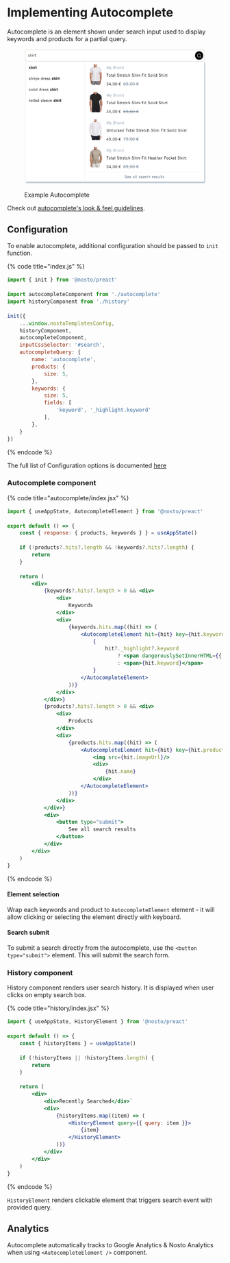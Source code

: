 # Implementing Autocomplete

Autocomplete is an element shown under search input used to display keywords and products for a partial query.

<figure><img src="../../../.gitbook/assets/Screenshot 2023-08-04 at 12.36.22.png" alt=""><figcaption><p>Example Autocomplete</p></figcaption></figure>

Check out [autocomplete's look & feel guidelines](https://help.nosto.com/en/articles/7169076-autocomplete-s-look-feel-guidelines).

## Configuration

To enable autocomplete, additional configuration should be passed to `init` function.

{% code title="index.js" %}
```javascript
import { init } from '@nosto/preact'

import autocompleteComponent from './autocomplete'
import historyComponent from './history'

init({
    ...window.nostoTemplatesConfig,
    historyComponent,
    autocompleteComponent,
    inputCssSelector: '#search',
    autocompleteQuery: {
        name: 'autocomplete',
        products: {
            size: 5,
        },
        keywords: {
            size: 5,
            fields: [
                'keyword', '_highlight.keyword'
            ],
        },
    }
})
```
{% endcode %}

The full list of Configuration options is documented [here](https://nosto.github.io/search-templates/library/interfaces/Config.html)

### Autocomplete component

{% code title="autocomplete/index.jsx" %}
```jsx
import { useAppState, AutocompleteElement } from '@nosto/preact'

export default () => {
    const { response: { products, keywords } } = useAppState()

    if (!products?.hits?.length && !keywords?.hits?.length) {
        return
    }

    return (
        <div>
            {keywords?.hits?.length > 0 && <div>
                <div>
                    Keywords
                </div>
                <div>
                    {keywords.hits.map((hit) => (
                        <AutocompleteElement hit={hit} key={hit.keyword}>
                            {
                                hit?._highlight?.keyword
                                    ? <span dangerouslySetInnerHTML={{ __html: hit._highlight.keyword }}></span>
                                    : <span>{hit.keyword}</span>
                            }
                        </AutocompleteElement>
                    ))}
                </div>
            </div>}
            {products?.hits?.length > 0 && <div>
                <div>
                    Products
                </div>
                <div>
                    {products.hits.map((hit) => (
                        <AutocompleteElement hit={hit} key={hit.productId}>
                            <img src={hit.imageUrl}/>
                            <div>
                                {hit.name}
                            </div>
                        </AutocompleteElement>
                    ))}
                </div>
            </div>}
            <div>
                <button type="submit">
                    See all search results
                </button>
            </div>
        </div>
    )
}
```
{% endcode %}

#### Element selection

Wrap each keywords and product to `AutocompleteElement` element - it will allow clicking or selecting the element directly with keyboard.&#x20;

#### Search submit

To submit a search directly from the autocomplete, use the `<button type="submit">` element. This will submit the search form.

### History component

History component renders user search history. It is displayed when user clicks on empty search box.

{% code title="history/index.jsx" %}
```jsx
import { useAppState, HistoryElement } from '@nosto/preact'

export default () => {
    const { historyItems } = useAppState()

    if (!historyItems || !historyItems.length) {
        return
    }

    return (
        <div>
            <div>Recently Searched</div>`
            <div>
                {historyItems.map((item) => (
                    <HistoryElement query={{ query: item }}>
                        {item}
                    </HistoryElement>
                ))}
            </div>
        </div>
    )
}
```
{% endcode %}

`HistoryElement` renders clickable element that triggers search event with provided query. &#x20;

## Analytics

Autocomplete automatically tracks to Google Analytics & Nosto Analytics when using `<AutocompleteElement />` component.&#x20;

